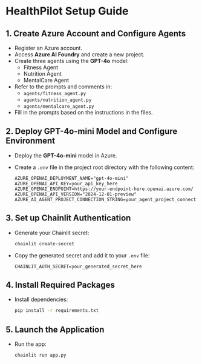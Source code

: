# HealthPilot Setup Guide

## 1. Create Azure Account and Configure Agents

- Register an Azure account.
- Access **Azure AI Foundry** and create a new project.
- Create three agents using the **GPT-4o** model:
  - Fitness Agent
  - Nutrition Agent
  - MentalCare Agent
- Refer to the prompts and comments in:
  - `agents/fitness_agent.py`
  - `agents/nutrition_agent.py`
  - `agents/mentalcare_agent.py`
- Fill in the prompts based on the instructions in the files.

## 2. Deploy GPT-4o-mini Model and Configure Environment

- Deploy the **GPT-4o-mini** model in Azure.
- Create a `.env` file in the project root directory with the following content:

  ```env
  AZURE_OPENAI_DEPLOYMENT_NAME="gpt-4o-mini"
  AZURE_OPENAI_API_KEY=your_api_key_here
  AZURE_OPENAI_ENDPOINT=https://your-endpoint-here.openai.azure.com/
  AZURE_OPENAI_API_VERSION="2024-12-01-preview"
  AZURE_AI_AGENT_PROJECT_CONNECTION_STRING=your_agent_project_connection_string_here
  ```

## 3. Set up Chainlit Authentication

- Generate your Chainlit secret:

  ```bash
  chainlit create-secret
  ```

- Copy the generated secret and add it to your `.env` file:

  ```env
  CHAINLIT_AUTH_SECRET=your_generated_secret_here
  ```

## 4. Install Required Packages

- Install dependencies:

  ```bash
  pip install -r requirements.txt
  ```

## 5. Launch the Application

- Run the app:

  ```bash
  chainlit run app.py
  ```

